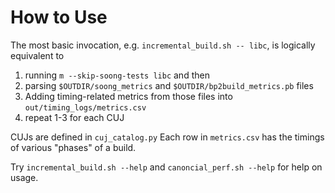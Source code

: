 # How to Use

The most basic invocation, e.g. `incremental_build.sh -- libc`, is logically
equivalent to

1. running `m --skip-soong-tests libc` and then
2. parsing `$OUTDIR/soong_metrics` and `$OUTDIR/bp2build_metrics.pb` files
3. Adding timing-related metrics from those files
   into `out/timing_logs/metrics.csv`
4. repeat 1-3 for each CUJ

CUJs are defined in `cuj_catalog.py`
Each row in `metrics.csv` has the timings of various "phases" of a build.

Try `incremental_build.sh --help` and `canoncial_perf.sh --help` for help on
usage.